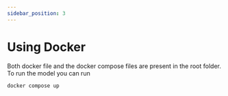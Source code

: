 ```yaml
---
sidebar_position: 3
---
```


# Using Docker

Both docker file and the docker compose files are present in the root folder. To run the model you can run
```bash
docker compose up
```